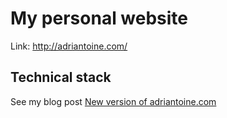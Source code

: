 # My personal website

Link: http://adriantoine.com/

## Technical stack

See my blog post [New version of adriantoine.com](http://adriantoine.com/blog/new-version-of-adriantoine-com)
